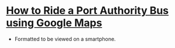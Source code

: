 # [How to Ride a Port Authority Bus using Google Maps](https://github.com/anorris25/Directions-in-Markdown)
- Formatted to be viewed on a smartphone. 
